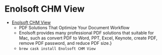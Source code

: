 # Enolsoft CHM View
- [Enolsoft CHM View](https://www.enolsoft.com/chm-view-for-mac.html)
  -  PDF Solutions That Optimize Your Document Workflow
  - Enolsoft provides many professional PDF solutions that suitable for Mac, such as convert PDF to Word, PPT, Excel, Keynote, create PDF, remove PDF password, and reduce PDF size.}
  - `brew cask install Enolsoft CHM View`
